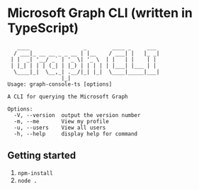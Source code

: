 # Microsoft Graph CLI (written in TypeScript)

```text
   ____                 _        ____ _     ___ 
  / ___|_ __ __ _ _ __ | |__    / ___| |   |_ _|
 | |  _| '__/ _` | '_ \| '_ \  | |   | |    | |
 | |_| | | | (_| | |_) | | | | | |___| |___ | |
  \____|_|  \__,_| .__/|_| |_|  \____|_____|___|
                 |_|
Usage: graph-console-ts [options]

A CLI for querying the Microsoft Graph

Options:
  -V, --version  output the version number
  -m, --me       View my profile
  -u, --users    View all users
  -h, --help     display help for command
```

## Getting started

1. `npm-install`
2. `node .`

